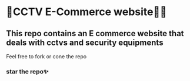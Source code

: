 # 🔗CCTV E-Commerce website🚀🔥 
## This repo contains an E commerce  website that deals with cctvs and security equipments
Feel free to fork or cone the repo

### star the repo✨

